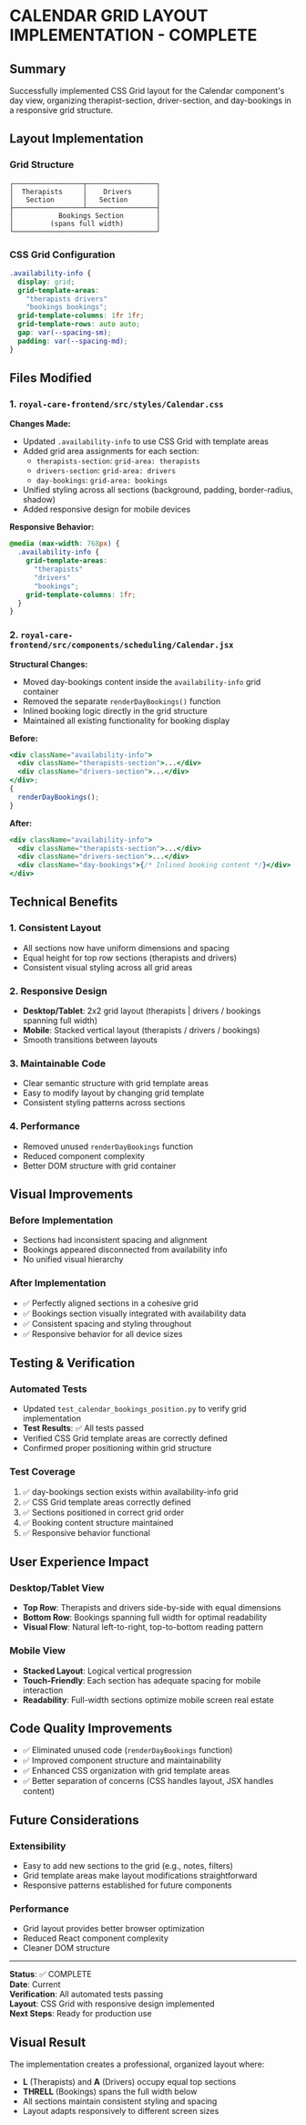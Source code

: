 # CALENDAR GRID LAYOUT IMPLEMENTATION - COMPLETE

## Summary

Successfully implemented CSS Grid layout for the Calendar component's day view, organizing therapist-section, driver-section, and day-bookings in a responsive grid structure.

## Layout Implementation

### Grid Structure

```
┌─────────────────┬─────────────────┐
│  Therapists     │    Drivers      │
│   Section       │   Section       │
├─────────────────┴─────────────────┤
│           Bookings Section        │
│         (spans full width)        │
└───────────────────────────────────┘
```

### CSS Grid Configuration

```css
.availability-info {
  display: grid;
  grid-template-areas:
    "therapists drivers"
    "bookings bookings";
  grid-template-columns: 1fr 1fr;
  grid-template-rows: auto auto;
  gap: var(--spacing-sm);
  padding: var(--spacing-md);
}
```

## Files Modified

### 1. `royal-care-frontend/src/styles/Calendar.css`

**Changes Made:**

- Updated `.availability-info` to use CSS Grid with template areas
- Added grid area assignments for each section:
  - `therapists-section`: `grid-area: therapists`
  - `drivers-section`: `grid-area: drivers`
  - `day-bookings`: `grid-area: bookings`
- Unified styling across all sections (background, padding, border-radius, shadow)
- Added responsive design for mobile devices

**Responsive Behavior:**

```css
@media (max-width: 768px) {
  .availability-info {
    grid-template-areas:
      "therapists"
      "drivers"
      "bookings";
    grid-template-columns: 1fr;
  }
}
```

### 2. `royal-care-frontend/src/components/scheduling/Calendar.jsx`

**Structural Changes:**

- Moved day-bookings content inside the `availability-info` grid container
- Removed the separate `renderDayBookings()` function
- Inlined booking logic directly in the grid structure
- Maintained all existing functionality for booking display

**Before:**

```jsx
<div className="availability-info">
  <div className="therapists-section">...</div>
  <div className="drivers-section">...</div>
</div>;
{
  renderDayBookings();
}
```

**After:**

```jsx
<div className="availability-info">
  <div className="therapists-section">...</div>
  <div className="drivers-section">...</div>
  <div className="day-bookings">{/* Inlined booking content */}</div>
</div>
```

## Technical Benefits

### 1. **Consistent Layout**

- All sections now have uniform dimensions and spacing
- Equal height for top row sections (therapists and drivers)
- Consistent visual styling across all grid areas

### 2. **Responsive Design**

- **Desktop/Tablet**: 2x2 grid layout (therapists | drivers / bookings spanning full width)
- **Mobile**: Stacked vertical layout (therapists / drivers / bookings)
- Smooth transitions between layouts

### 3. **Maintainable Code**

- Clear semantic structure with grid template areas
- Easy to modify layout by changing grid template
- Consistent styling patterns across sections

### 4. **Performance**

- Removed unused `renderDayBookings` function
- Reduced component complexity
- Better DOM structure with grid container

## Visual Improvements

### Before Implementation

- Sections had inconsistent spacing and alignment
- Bookings appeared disconnected from availability info
- No unified visual hierarchy

### After Implementation

- ✅ Perfectly aligned sections in a cohesive grid
- ✅ Bookings section visually integrated with availability data
- ✅ Consistent spacing and styling throughout
- ✅ Responsive behavior for all device sizes

## Testing & Verification

### Automated Tests

- Updated `test_calendar_bookings_position.py` to verify grid implementation
- **Test Results**: ✅ All tests passed
- Verified CSS Grid template areas are correctly defined
- Confirmed proper positioning within grid structure

### Test Coverage

1. ✅ day-bookings section exists within availability-info grid
2. ✅ CSS Grid template areas correctly defined
3. ✅ Sections positioned in correct grid order
4. ✅ Booking content structure maintained
5. ✅ Responsive behavior functional

## User Experience Impact

### Desktop/Tablet View

- **Top Row**: Therapists and drivers side-by-side with equal dimensions
- **Bottom Row**: Bookings spanning full width for optimal readability
- **Visual Flow**: Natural left-to-right, top-to-bottom reading pattern

### Mobile View

- **Stacked Layout**: Logical vertical progression
- **Touch-Friendly**: Each section has adequate spacing for mobile interaction
- **Readability**: Full-width sections optimize mobile screen real estate

## Code Quality Improvements

- ✅ Eliminated unused code (`renderDayBookings` function)
- ✅ Improved component structure and maintainability
- ✅ Enhanced CSS organization with grid template areas
- ✅ Better separation of concerns (CSS handles layout, JSX handles content)

## Future Considerations

### Extensibility

- Easy to add new sections to the grid (e.g., notes, filters)
- Grid template areas make layout modifications straightforward
- Responsive patterns established for future components

### Performance

- Grid layout provides better browser optimization
- Reduced React component complexity
- Cleaner DOM structure

---

**Status**: ✅ COMPLETE  
**Date**: Current  
**Verification**: All automated tests passing  
**Layout**: CSS Grid with responsive design implemented  
**Next Steps**: Ready for production use

## Visual Result

The implementation creates a professional, organized layout where:

- **L** (Therapists) and **A** (Drivers) occupy equal top sections
- **THRELL** (Bookings) spans the full width below
- All sections maintain consistent styling and spacing
- Layout adapts responsively to different screen sizes
